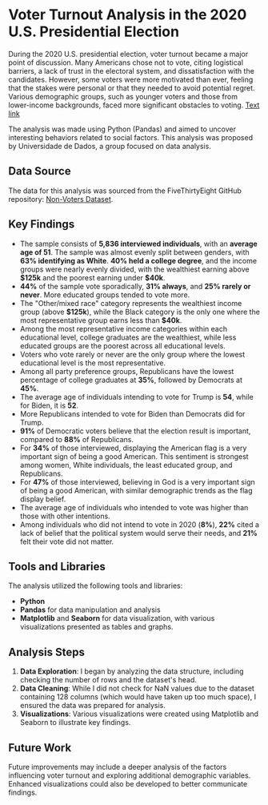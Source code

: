 <!DOCTYPE html>
<html lang="en">
<h1>Voter Turnout Analysis in the 2020 U.S. Presidential Election</h1>

<p>During the 2020 U.S. presidential election, voter turnout became a major point of discussion. Many Americans chose not to vote, citing logistical barriers, a lack of trust in the electoral system, and dissatisfaction with the candidates. However, some voters were more motivated than ever, feeling that the stakes were personal or that they needed to avoid potential regret. Various demographic groups, such as younger voters and those from lower-income backgrounds, faced more significant obstacles to voting. <a href="https://projects.fivethirtyeight.com/non-voters-poll-2020-election">Text link</a></p>

<p>The analysis was made using Python (Pandas) and aimed to uncover interesting behaviors related to social factors. This analysis was proposed by Universidade de Dados, a group focused on data analysis.</p>

<h2>Data Source</h2>
<p>The data for this analysis was sourced from the FiveThirtyEight GitHub repository: <a href="https://github.com/fivethirtyeight/data/tree/master/non-voters">Non-Voters Dataset</a>.</p>

<h2>Key Findings</h2>
<ul>
    <li>The sample consists of <strong>5,836 interviewed individuals</strong>, with an <strong>average age of 51</strong>. The sample was almost evenly split between genders, with <strong>63% identifying as White</strong>. <strong>40% held a college degree</strong>, and the income groups were nearly evenly divided, with the wealthiest earning above <strong>$125k</strong> and the poorest earning under <strong>$40k</strong>.</li>
    <li><strong>44%</strong> of the sample vote sporadically, <strong>31% always</strong>, and <strong>25% rarely or never</strong>. More educated groups tended to vote more.</li>
    <li>The "Other/mixed race" category represents the wealthiest income group (above <strong>$125k</strong>), while the Black category is the only one where the most representative group earns less than <strong>$40k</strong>.</li>
    <li>Among the most representative income categories within each educational level, college graduates are the wealthiest, while less educated groups are the poorest across all educational levels.</li>
    <li>Voters who vote rarely or never are the only group where the lowest educational level is the most representative.</li>
    <li>Among all party preference groups, Republicans have the lowest percentage of college graduates at <strong>35%</strong>, followed by Democrats at <strong>45%</strong>.</li>
    <li>The average age of individuals intending to vote for Trump is <strong>54</strong>, while for Biden, it is <strong>52</strong>.</li>
    <li>More Republicans intended to vote for Biden than Democrats did for Trump.</li>
    <li><strong>91%</strong> of Democratic voters believe that the election result is important, compared to <strong>88%</strong> of Republicans.</li>
    <li>For <strong>34%</strong> of those interviewed, displaying the American flag is a very important sign of being a good American. This sentiment is strongest among women, White individuals, the least educated group, and Republicans.</li>
    <li>For <strong>47%</strong> of those interviewed, believing in God is a very important sign of being a good American, with similar demographic trends as the flag display belief.</li>
    <li>The average age of individuals who intended to vote was higher than those with other intentions.</li>
    <li>Among individuals who did not intend to vote in 2020 (<strong>8%</strong>), <strong>22%</strong> cited a lack of belief that the political system would serve their needs, and <strong>21%</strong> felt their vote did not matter.</li>
</ul>

<h2>Tools and Libraries</h2>
<p>The analysis utilized the following tools and libraries:</p>
<ul>
    <li><strong>Python</strong></li>
    <li><strong>Pandas</strong> for data manipulation and analysis</li>
    <li><strong>Matplotlib</strong> and <strong>Seaborn</strong> for data visualization, with various visualizations presented as tables and graphs.</li>
</ul>

<h2>Analysis Steps</h2>
<ol>
    <li><strong>Data Exploration</strong>: I began by analyzing the data structure, including checking the number of rows and the dataset's head.</li>
    <li><strong>Data Cleaning</strong>: While I did not check for NaN values due to the dataset containing 128 columns (which would have taken up too much space), I ensured the data was prepared for analysis.</li>
    <li><strong>Visualizations</strong>: Various visualizations were created using Matplotlib and Seaborn to illustrate key findings.</li>
</ol>

<h2>Future Work</h2>
<p>Future improvements may include a deeper analysis of the factors influencing voter turnout and exploring additional demographic variables. Enhanced visualizations could also be developed to better communicate findings.</p>

</body>
</html>
